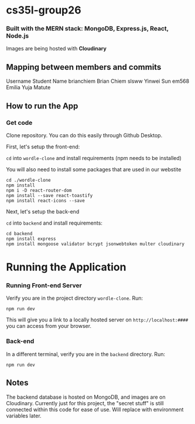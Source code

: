 # cs35l-group26

### Built with the MERN stack: MongoDB, Express.js, React, Node.js
Images are being hosted with **Cloudinary**

## Mapping between members and commits
Username  Student Name
brianchiem  Brian Chiem 
slsww   Yinwei Sun
em568  Emilia Yuja Matute


## How to run the App

### Get code

Clone repository. You can do this easily through Github Desktop.

First, let's setup the front-end:

`cd` into `wordle-clone` and install requirements (npm needs to be installed)

You will also need to install some packages that are used in our webstite

```shell
cd ./wordle-clone
npm install
npm i -D react-router-dom
npm install --save react-toastify
npm install react-icons --save
```

Next, let's setup the back-end

`cd` into `backend` and install requirements:

```shell
cd backend
npm install express
npm install mongoose validator bcrypt jsonwebtoken multer cloudinary
```

# Running the Application 

### Running Front-end Server

Verify you are in the project directory `wordle-clone`. Run:

```shell
npm run dev
```

This will give you a link to a locally hosted server on `http://localhost:####` you can access from your browser.

### Back-end

In a different terminal, verify you are in the `backend` directory. Run:

```shell
npm run dev
```

## Notes
The backend database is hosted on MongoDB, and images are on Cloudinary. Currently just for this project, the "secret stuff" is still connected within this code for ease of use. Will replace with environment variables later.




